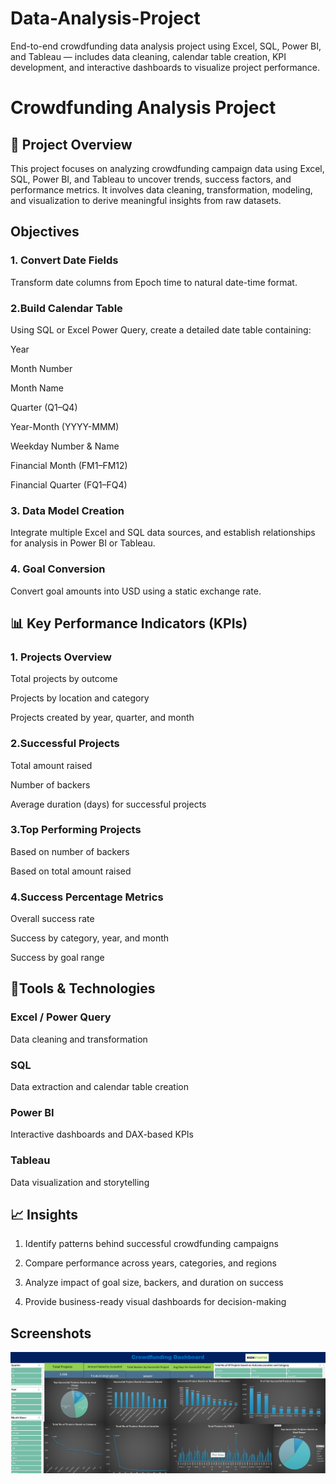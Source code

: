 # Data-Analysis-Project
End-to-end crowdfunding data analysis project using Excel, SQL, Power BI, and Tableau — includes data cleaning, calendar table creation, KPI development, and interactive dashboards to visualize project performance.
# Crowdfunding Analysis Project
## 🧩 Project Overview
This project focuses on analyzing crowdfunding campaign data using Excel, SQL, Power BI, and Tableau to uncover trends, success factors, and performance metrics.
It involves data cleaning, transformation, modeling, and visualization to derive meaningful insights from raw datasets.
## Objectives
### 1. Convert Date Fields
Transform date columns from Epoch time to natural date-time format.

### 2.Build Calendar Table
Using SQL or Excel Power Query, create a detailed date table containing:

Year

Month Number

Month Name

Quarter (Q1–Q4)

Year-Month (YYYY-MMM)

Weekday Number & Name

Financial Month (FM1–FM12)

Financial Quarter (FQ1–FQ4)
### 3. Data Model Creation
Integrate multiple Excel and SQL data sources, and establish relationships for analysis in Power BI or Tableau.
### 4. Goal Conversion
Convert goal amounts into USD using a static exchange rate.
## 📊 Key Performance Indicators (KPIs)

### 1. Projects Overview

Total projects by outcome

Projects by location and category

Projects created by year, quarter, and month

### 2.Successful Projects

Total amount raised

Number of backers

Average duration (days) for successful projects

### 3.Top Performing Projects

Based on number of backers

Based on total amount raised

### 4.Success Percentage Metrics

Overall success rate

Success by category, year, and month

Success by goal range

## 🧰Tools & Technologies

### Excel / Power Query	
Data cleaning and transformation
### SQL	
Data extraction and calendar table creation
### Power BI	
Interactive dashboards and DAX-based KPIs
### Tableau	
Data visualization and storytelling
## 📈 Insights

1. Identify patterns behind successful crowdfunding campaigns

2. Compare performance across years, categories, and regions

3. Analyze impact of goal size, backers, and duration on success

4. Provide business-ready visual dashboards for decision-making

## Screenshots
![image_alt](https://github.com/saikirannn77/Data-Analysis-Project/blob/6463dee7d7e7d149cbd3cda461a03f1f194e468d/Screenshot%202025-10-14%20212318.png)



